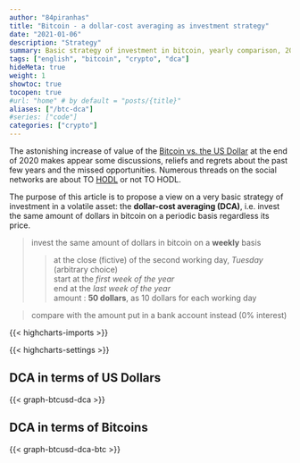 ```yaml
---
author: "84piranhas"
title: "Bitcoin - a dollar-cost averaging as investment strategy"
date: "2021-01-06"
description: "Strategy"
summary: Basic strategy of investment in bitcoin, yearly comparison, 2015-2020
tags: ["english", "bitcoin", "crypto", "dca"]
hideMeta: true
weight: 1
showtoc: true
tocopen: true
#url: "home" # by default = "posts/{title}"
aliases: ["/btc-dca"]
#series: ["code"]
categories: ["crypto"]
---
```


The astonishing increase of value of the <a href="https://www.kraken.com/en-us/prices/xbt-bitcoin-price-chart/usd-us-dollar?interval=All" target="_blank">Bitcoin vs. the US Dollar</a> at the end of 2020 makes appear some discussions, reliefs and regrets about the past few years and the missed opportunities. Numerous threads on the social networks are about TO <a href="https://en.wikipedia.org/wiki/Hodl" target="_blank">HODL</a> or not TO HODL.


The purpose of this article is to propose a view on a very basic strategy of investment in a volatile asset: the **dollar-cost averaging (DCA)**, i.e. invest the same amount of dollars in bitcoin on a periodic basis regardless its price.


> invest the same amount of dollars in bitcoin on a **weekly** basis
>> at the close (fictive) of the second working day, *Tuesday* (arbitrary choice)  
>> start at the *first week of the year*  
>> end at the *last week of the year*  
>> amount : **50 dollars**, as 10 dollars for each working day

> compare with the amount put in a bank account instead (0% interest)


{{< highcharts-imports >}}

{{< highcharts-settings >}}


## DCA in terms of US Dollars

{{< graph-btcusd-dca >}}

## DCA in terms of Bitcoins

{{< graph-btcusd-dca-btc >}}


